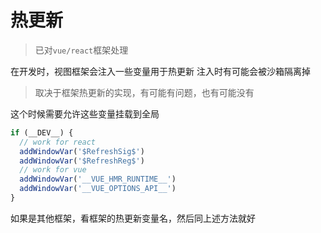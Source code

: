 # 热更新
> 已对`vue/react`框架处理

在开发时，视图框架会注入一些变量用于热更新
注入时有可能会被沙箱隔离掉
> 取决于框架热更新的实现，有可能有问题，也有可能没有

这个时候需要允许这些变量挂载到全局

```ts
if (__DEV__) {
  // work for react
  addWindowVar('$RefreshSig$')
  addWindowVar('$RefreshReg$')
  // work for vue
  addWindowVar('__VUE_HMR_RUNTIME__')
  addWindowVar('__VUE_OPTIONS_API__')
}
```
 如果是其他框架，看框架的热更新变量名，然后同上述方法就好